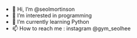 - 👋 Hi, I’m @seolmortinson
- 👀 I’m interested in programming
- 🌱 I’m currently learning Python
- 📫 How to reach me : instagram @gym_seolhee

<!---
seolmortinson/seolmortinson is a ✨ special ✨ repository because its `README.md` (this file) appears on your GitHub profile.
You can click the Preview link to take a look at your changes.
--->
